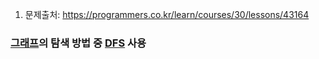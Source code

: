 1. 문제출처: https://programmers.co.kr/learn/courses/30/lessons/43164

### [그래프](https://velog.io/@idoyoung/Algorithm-Graph)의 탐색 방법 중 [DFS](https://velog.io/@idoyoung/Algorithm-DFS) 사용
